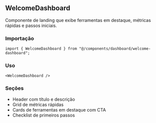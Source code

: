 ## WelcomeDashboard

Componente de landing que exibe ferramentas em destaque, métricas rápidas e passos iniciais.

### Importação
```tsx
import { WelcomeDashboard } from "@/components/dashboard/welcome-dashboard";
```

### Uso
```tsx
<WelcomeDashboard />
```

### Seções
- Header com título e descrição
- Grid de métricas rápidas
- Cards de ferramentas em destaque com CTA
- Checklist de primeiros passos

